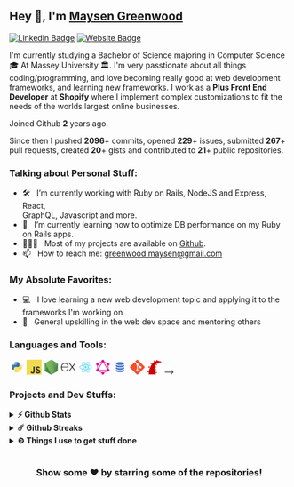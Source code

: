 ## Hey 👋, I'm [Maysen Greenwood](https://github.com/MaysenTG)

[![Linkedin Badge](https://img.shields.io/badge/-LinkedIn-0e76a8?style=flat-square&logo=Linkedin&logoColor=white)](https://www.linkedin.com/in/maysen-greenwood/)
[![Website Badge](https://img.shields.io/badge/Website-3b5998?style=flat-square&logo=google-chrome&logoColor=white)](https://maysengreenwood.com)

I'm currently studying a Bachelor of Science majoring in Computer Science 🎓 At Massey University 🏛. I'm very passtionate about all things coding/programming, and love becoming really good at web development frameworks, and learning new frameworks. I work as a **Plus Front End Developer** at **Shopify** where I implement complex customizations to fit the needs of the worlds largest online businesses.

Joined Github **2** years ago.

Since then I pushed **2096**+ commits, opened **229**+ issues, submitted **267**+ pull requests, created **20**+ gists and contributed to **21**+ public repositories.

### Talking about Personal Stuff:

- 🛠 &nbsp; I’m currently working with Ruby on Rails, NodeJS and Express, React, <br /> GraphQL, Javascript and more.
- 🚀 &nbsp; I’m currently learning how to optimize DB performance on my Ruby on Rails apps.
- 👨🏻‍💻 &nbsp; Most of my projects are available on [Github](https://github.com/MaysenTG).
- 📫 &nbsp; How to reach me: greenwood.maysen@gmail.com

### My Absolute Favorites:

- 💻 &nbsp; I love learning a new web development topic and applying it to the frameworks I'm working on
- 📰 &nbsp; General upskilling in the web dev space and mentoring others

### Languages and Tools:

<code><img height="27" src="https://raw.githubusercontent.com/github/explore/80688e429a7d4ef2fca1e82350fe8e3517d3494d/topics/python/python.png" alt="python"></code>
<code><img height="27" src="https://raw.githubusercontent.com/github/explore/80688e429a7d4ef2fca1e82350fe8e3517d3494d/topics/javascript/javascript.png" alt="javascript"></code>
<code><img height="27" src="https://raw.githubusercontent.com/github/explore/80688e429a7d4ef2fca1e82350fe8e3517d3494d/topics/nodejs/nodejs.png" alt="nodejs"></code>
<code><img height="27" src="https://raw.githubusercontent.com/devicons/devicon/master/icons/express/express-original.svg" alt="expressjs"></code>
<code><img height="27" src="https://raw.githubusercontent.com/github/explore/80688e429a7d4ef2fca1e82350fe8e3517d3494d/topics/react/react.png" alt="react"></code>
<code><img height="27" src="https://raw.githubusercontent.com/github/explore/80688e429a7d4ef2fca1e82350fe8e3517d3494d/topics/graphql/graphql.png" alt="graphql"></code>
<code><img height="27" src="https://raw.githubusercontent.com/github/explore/80688e429a7d4ef2fca1e82350fe8e3517d3494d/topics/sql/sql.png" alt="sql"></code>
<code><img height="27" src="https://raw.githubusercontent.com/devicons/devicon/master/icons/git/git-original.svg" alt="git"></code>
<code><img height="27" src="https://raw.githubusercontent.com/devicons/devicon/master/icons/rails/rails-plain.svg" alt="ruby on rails"></code>
-->

### Projects and Dev Stuffs:

<details>	
  <summary><b>⚡ Github Stats</b></summary>

  <br />
  <img height="180em" src="https://github-readme-stats.vercel.app/api?username=maysentg&show_icons=true&hide_border=true&count_private=true&include_all_commits=true" />
  <img height="180em" src="https://github-readme-stats.vercel.app/api/top-langs/?username=maysentg&show_icons=true&hide_border=true&layout=compact&langs_count=8"/>
</details>

<details>	
  <summary><b>☄️ Github Streaks</b></summary>

  <br />
  <img height="180em" src="https://github-readme-streak-stats.herokuapp.com/?user=maysentg&hide_border=true" />
</details>
 
<details>	
  <br />
  <summary><b>⚙️ Things I use to get stuff done</b></summary>
  	<ul>
  	    <li><b>OS:</b> macOS Montery</li>
	    <li><b>Laptop: </b> 2020 Macbook Air (M1)</li>
  	    <li><b>Browser: </b> Brave Browser</li>
	    <li><b>Terminal: </b> ZSH: Oh My Zsh</li>
	    <li><b>Code Editor:</b> VSCode (I think this is a given)</li>
	    <br />
	</ul>	
</details>

#

<div align="center">

### Show some ❤️ by starring some of the repositories!

</div>
